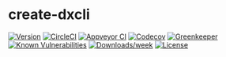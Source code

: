 create-dxcli
=================

[![Version](https://img.shields.io/npm/v/create-dxcli.svg)](https://npmjs.org/package/create-dxcli)
[![CircleCI](https://circleci.com/gh/dxcli/create-dxcli/tree/master.svg?style=svg)](https://circleci.com/gh/dxcli/create-dxcli/tree/master)
[![Appveyor CI](https://ci.appveyor.com/api/projects/status/github/dxcli/create-dxcli?branch=master&svg=true)](https://ci.appveyor.com/project/heroku/create-dxcli/branch/master)
[![Codecov](https://codecov.io/gh/dxcli/create-dxcli/branch/master/graph/badge.svg)](https://codecov.io/gh/dxcli/create-dxcli)
[![Greenkeeper](https://badges.greenkeeper.io/dxcli/create-dxcli.svg)](https://greenkeeper.io/)
[![Known Vulnerabilities](https://snyk.io/test/npm/create-dxcli/badge.svg)](https://snyk.io/test/npm/create-dxcli)
[![Downloads/week](https://img.shields.io/npm/dw/create-dxcli.svg)](https://npmjs.org/package/create-dxcli)
[![License](https://img.shields.io/npm/l/create-dxcli.svg)](https://github.com/dxcli/create-dxcli/blob/master/package.json)
